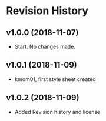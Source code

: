 Revision History
===========================================

v1.0.0 (2018-11-07)
-------------------
* Start.  No changes made.

v1.0.1 (2018-11-09)
-------------------
* kmom01, first style sheet created

v1.0.2 (2018-11-09)
-------------------
* Added Revision history and license
